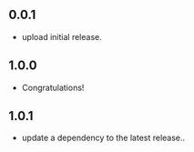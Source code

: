 ## 0.0.1

* upload initial release.

## 1.0.0

* Congratulations!

## 1.0.1

* update a dependency to the latest release..
